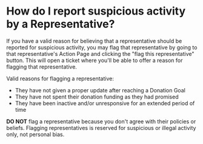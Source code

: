 # How do I report suspicious activity by a Representative? #
If you have a valid reason for believing that a representative should be 
reported for suspicious activity, you may flag that representative by going 
to that representative's Action Page and clicking the "flag this
representative" button. This will open a ticket where you'll be able to 
offer a reason for flagging that representative. 

Valid reasons for flagging a representative:

* They have not given a proper update after reaching a Donation Goal
* They have not spent their donation funding as they had promised
* They have been inactive and/or unresponsive for an extended period of time

**DO NOT** flag a representative because you don't agree with their policies or 
beliefs. Flagging representatives is reserved for suspicious or illegal 
activity only, not personal bias. 